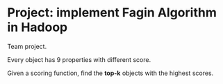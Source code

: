 Project: implement Fagin Algorithm in Hadoop
==============

Team project.

Every object has 9 properties with different score.

Given a scoring function, find the **top-k** objects with the highest scores.
